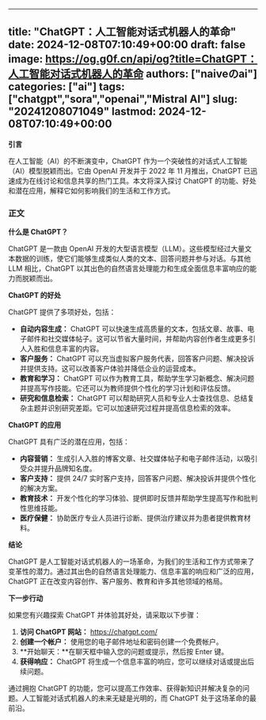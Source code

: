 
---
title: "ChatGPT：人工智能对话式机器人的革命"
date: 2024-12-08T07:10:49+00:00
draft: false
image: https://og.g0f.cn/api/og?title=ChatGPT：人工智能对话式机器人的革命
authors: ["naiveのai"]
categories: ["ai"]
tags: ["chatgpt","sora","openai","Mistral AI"]
slug: "20241208071049"
lastmod: 2024-12-08T07:10:49+00:00
---
**引言**

在人工智能（AI）的不断演变中，ChatGPT 作为一个突破性的对话式人工智能（AI）模型脱颖而出。它由 OpenAI 开发并于 2022 年 11 月推出，ChatGPT 已迅速成为在线讨论和信息共享的热门工具。本文将深入探讨 ChatGPT 的功能、好处和潜在应用，解释它如何影响我们的生活和工作方式。

### 正文

**什么是 ChatGPT？**

ChatGPT 是一款由 OpenAI 开发的大型语言模型（LLM）。这些模型经过大量文本数据的训练，使它们能够生成类似人类的文本、回答问题并参与对话。与其他 LLM 相比，ChatGPT 以其出色的自然语言处理能力和生成全面信息丰富响应的能力而脱颖而出。

**ChatGPT 的好处**

ChatGPT 提供了多项好处，包括：

- **自动内容生成：** ChatGPT 可以快速生成高质量的文本，包括文章、故事、电子邮件和社交媒体帖子。这可以节省大量时间，并帮助内容创作者生成更多引人入胜和信息丰富的内容。
- **客户服务：** ChatGPT 可以充当虚拟客户服务代表，回答客户问题、解决投诉并提供支持。这可以改善客户体验并降低企业的运营成本。
- **教育和学习：** ChatGPT 可以作为教育工具，帮助学生学习新概念、解决问题并提高写作技能。它还可以为教师提供个性化的学习计划和评估反馈。
- **研究和信息检索：** ChatGPT 可以帮助研究人员和专业人士查找信息、总结复杂主题并识别研究差距。它可以加速研究过程并提高信息检索的效率。

**ChatGPT 的应用**

ChatGPT 具有广泛的潜在应用，包括：

- **内容营销：** 生成引人入胜的博客文章、社交媒体帖子和电子邮件活动，以吸引受众并提升品牌知名度。
- **客户支持：** 提供 24/7 实时客户支持，回答客户问题、解决投诉并提供个性化的解决方案。
- **教育技术：** 开发个性化的学习体验、提供即时反馈并帮助学生提高写作和批判性思维技能。
- **医疗保健：** 协助医疗专业人员进行诊断、提供治疗建议并为患者提供教育材料。

**结论**

ChatGPT 是人工智能对话式机器人的一场革命，为我们的生活和工作方式带来了变革性的潜力。通过其出色的自然语言处理能力、信息丰富的响应和广泛的应用，ChatGPT 正在改变内容创作、客户服务、教育和许多其他领域的格局。

**下一步行动**

如果您有兴趣探索 ChatGPT 并体验其好处，请采取以下步骤：

1. **访问 ChatGPT 网站：** https://chatgpt.com/
2. **创建一个帐户：** 使用您的电子邮件地址和密码创建一个免费帐户。
3. **开始聊天：**在聊天框中输入您的问题或提示，然后按 Enter 键。
4. **获得响应：** ChatGPT 将生成一个信息丰富的响应，您可以继续对话或提出后续问题。

通过拥抱 ChatGPT 的功能，您可以提高工作效率、获得新知识并解决复杂的问题。人工智能对话式机器人的未来无疑是光明的，而 ChatGPT 处于这场革命的最前沿。